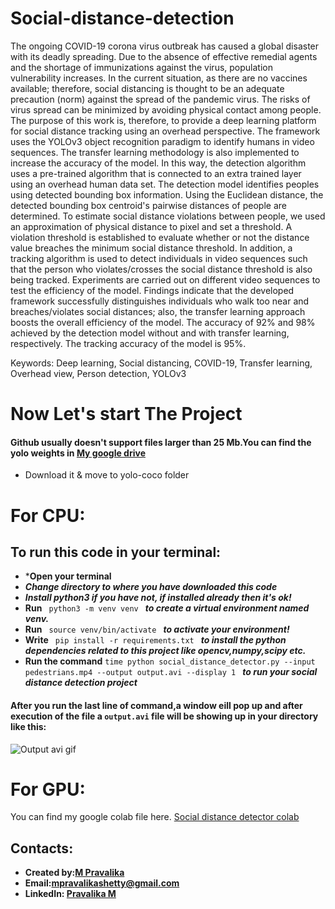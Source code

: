 # Social-distance-detection
The ongoing COVID-19 corona virus outbreak has caused a global disaster with its deadly spreading. Due to the absence of effective remedial agents and the shortage of immunizations against the virus, population vulnerability increases. In the current situation, as there are no vaccines available; therefore, social distancing is thought to be an adequate precaution (norm) against the spread of the pandemic virus. The risks of virus spread can be minimized by avoiding physical contact among people. The purpose of this work is, therefore, to provide a deep learning platform for social distance tracking using an overhead perspective. The framework uses the YOLOv3 object recognition paradigm to identify humans in video sequences. The transfer learning methodology is also implemented to increase the accuracy of the model. In this way, the detection algorithm uses a pre-trained algorithm that is connected to an extra trained layer using an overhead human data set. The detection model identifies peoples using detected bounding box information. Using the Euclidean distance, the detected bounding box centroid's pairwise distances of people are determined. To estimate social distance violations between people, we used an approximation of physical distance to pixel and set a threshold. A violation threshold is established to evaluate whether or not the distance value breaches the minimum social distance threshold. In addition, a tracking algorithm is used to detect individuals in video sequences such that the person who violates/crosses the social distance threshold is also being tracked. Experiments are carried out on different video sequences to test the efficiency of the model. Findings indicate that the developed framework successfully distinguishes individuals who walk too near and breaches/violates social distances; also, the transfer learning approach boosts the overall efficiency of the model. The accuracy of 92% and 98% achieved by the detection model without and with transfer learning, respectively. The tracking accuracy of the model is 95%.

Keywords: Deep learning, Social distancing, COVID-19, Transfer learning, Overhead view, Person detection, YOLOv3
# Now Let's start The Project

#### Github usually doesn't support files larger than 25 Mb.You can find the yolo weights in [My google drive](https://drive.google.com/file/d/1QrGGrZl-K2z9IH410o9oeGvbKdIDjGIS/view?usp=sharing) 
* Download it & move to yolo-coco folder

# For CPU:

## To run this code in your terminal:
* ***Open your terminal**
* ***Change directory to where you have downloaded this code***
* ***Install python3 if you have not, if installed already then it's ok!***
* **Run**  `  python3 -m venv venv  ` ***to create a virtual environment named venv.***
* **Run**   `  source venv/bin/activate  ` 
***to activate your environment!***
* **Write**   `  pip install -r requirements.txt  ` 
***to install the python dependencies related to this project like opencv,numpy,scipy etc.***
* **Run the command** `time python social_distance_detector.py --input pedestrians.mp4 --output output.avi --display 1
` ***to run your social distance detection project***

#### After you run the last line of command,a window eill pop up and after execution of the file a `output.avi` file will be showing up in your directory like this:
![Output avi gif](https://github.com/abd-shoumik/Social-distance-detection/blob/master/social%20distance%20detection.gif)

# For GPU:
You can find my google colab file here. [Social distance detector colab](https://colab.research.google.com/drive/13IzdPCsAo4L613cmBEmrtM-NgSvMukb-?usp=sharing)

## Contacts:
* **Created by:[M Pravalika](https://github.com/mpravalikashetty)**
* **Email:[mpravalikashetty@gmail.com](https://mpravalikashetty@gmail.com)**
* **LinkedIn: [Pravalika M](https://www.linkedin.com/in/itsmepravalikam)**
